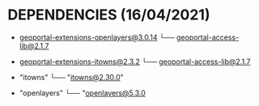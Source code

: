# DEPENDENCIES (16/04/2021)

* geoportal-extensions-openlayers@3.0.14
└── geoportal-access-lib@2.1.7

* geoportal-extensions-itowns@2.3.2
└── geoportal-access-lib@2.1.7

* "itowns"
└── "itowns@2.30.0"

* "openlayers"
└── "openlayers@5.3.0

